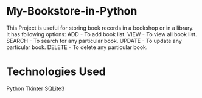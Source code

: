 # My-Bookstore-in-Python
This Project is useful for storing book records in a bookshop or in a library. It has following options:
ADD - To add book list.
VIEW - To view all book list.
SEARCH - To search for any particular book.
UPDATE - To update any particular book.
DELETE - To delete any particular book.

# Technologies Used
Python
Tkinter
SQLite3
